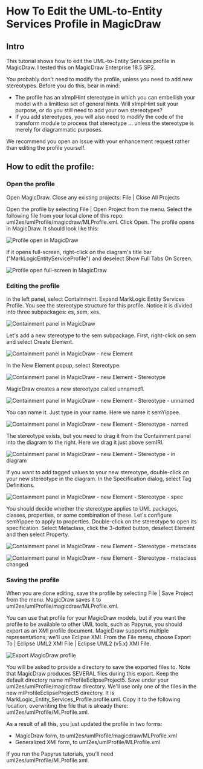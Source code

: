 # How To Edit the UML-to-Entity Services Profile in MagicDraw

## Intro
This tutorial shows how to edit the UML-to-Entity Services profile in MagicDraw. I tested this on MagicDraw Enterprise 18.5 SP2. 

You probably don't need to modify the profile, unless you need to add new stereotypes. Before you do this, bear in mind:
- The profile has an xImplHint stereotype in which you can embellish your model with a limitless set of general hints.  Will xImplHint suit your purpose, or do you still need to add your own stereotypes?
- If you add stereotypes, you will also need to modify the code of the transform module to process that stereotype ... unless the stereotype is merely for diagrammatic purposes.

We recommend you open an Issue with your enhancement request rather than editing the profile yourself.

## How to edit the profile:

### Open the profile

Open MagicDraw. Close any existing projects: File | Close All Projects

Open the profile by selecting File | Open Project from the menu. Select the following file from your local clone of this repo: uml2es/umlProfile/magicdraw/MLProfile.xml. Click Open. The profile opens in MagicDraw. It should look like this:

![Profile open in MagicDraw](md_profile_afteropen.png)

If it opens full-screen, right-click on the diagram's title bar ("MarkLogicEntityServiceProfile") and deselect Show Full Tabs On Screen.

![Profile open full-screen in MagicDraw](md_profile_fullscreen.png)

### Editing the profile

In the left panel, select Containment. Expand MarkLogic Entity Services Profile. You see the stereotype structure for this profile. Notice it is divided into three subpackages: es, sem, xes.

![Containment panel in MagicDraw](md_profile_containment.png)

Let's add a new stereotype to the sem subpackage. First, right-click on sem and select Create Element.

![Containment panel in MagicDraw - new Element](md_profile_newelem.png)

In the New Element popup, select Stereotype.

![Containment panel in MagicDraw - new Element - Stereotype](md_profile_newelem_stereotype.png)

MagicDraw creates a new stereotype called unnamed1. 

![Containment panel in MagicDraw - new Element - Stereotype - unnamed](md_profile_newelem_unnamed.png)

You can name it. Just type in your name. Here we name it semYippee.

![Containment panel in MagicDraw - new Element - Stereotype - named](md_profile_newelem_named.png)

The stereotype exists, but you need to drag it from the Containment panel into the diagram to the right. Here we drag it just above semIRI.

![Containment panel in MagicDraw - new Element - Stereotype - in diagram](md_profile_newelem_canvas.png)

If you want to add tagged values to your new stereotype, double-click on your new stereotype in the diagram. In the Specification dialog, select Tag Definitions. 

![Containment panel in MagicDraw - new Element - Stereotype - spec](md_profile_newelem_spec.png)

You should decide whether the stereotype applies to UML packages, classes, properties, or some combination of these. Let's configure semYippee to apply to properties. Double-click on the stereotype to open its specification. Select Metaclass, click the 3-dotted button, deselect Element and then select Property. 

![Containment panel in MagicDraw - new Element - Stereotype - metaclass](md_profile_metaclass.png)

![Containment panel in MagicDraw - new Element - Stereotype - metaclass changed](md_profile_metaclass2.png)

### Saving the profile

When you are done editing, save the profile by selecting File | Save Project from the menu. MagicDraw saves it to uml2es/umlProfile/magicdraw/MLProfile.xml. 

You can use that profile for your MagicDraw models, but if you want the profile to be available to other UML tools, such as Papyrus, you should export as an XMI profile document. MagicDraw supports multiple representations; we'll use Eclipse XMI. From the File menu, choose Export To | Eclipse UML2 XMI File | Eclipse UML2 (v5.x) XMI File.

![Export MagicDraw profile](md_profile_export.png)

You will be asked to provide a directory to save the exported files to. Note that MagicDraw produces SEVERAL files during this export. Keep the default directory name mlProfileEclipseProject5. Save under your uml2es/umlProfile/magicdraw directory. We'll use only one of the files in the new mlProfileEclipseProject5 directory. It is MarkLogic_Entity_Services_Profile.profile.uml. Copy it to the following location, overwriting the file that is already there: uml2es/umlProfile/MLProfile.xml. 

As a result of all this, you just updated the profile in two forms:

- MagicDraw form, to uml2es/umlProfile/magicdraw/MLProfile.xml
- Generalized XMI form, to uml2es/umlProfile/MLProfile.xml

If you run the Papyrus tutorials, you'll need uml2es/umlProfile/MLProfile.xml.

